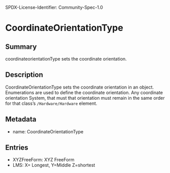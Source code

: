 SPDX-License-Identifier: Community-Spec-1.0

# CoordinateOrientationType

## Summary

coordinateorientationType sets the coordinate orientation. 

## Description

CoordinateOrientationType sets the coordinate orientation in an object. Enumerations are used to define the coordinate orientation.
Any coordinate orientation System, that must that orientation must remain in the same order for that class’s `/Hardware/Hardware` element. 

## Metadata

- name: CoordinateOrientationType

## Entries

- XYZFreeForm: XYZ FreeForm
- LMS: X= Longest, Y=Middle  Z=shortest 


